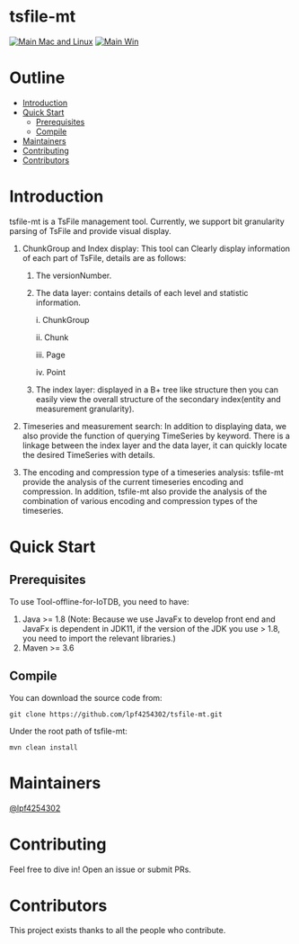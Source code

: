 
# tsfile-mt
[![Main Mac and Linux](https://github.com/apache/iotdb/actions/workflows/main-unix.yml/badge.svg)](https://github.com/apache/iotdb/actions/workflows/main-unix.yml)
[![Main Win](https://github.com/apache/iotdb/actions/workflows/main-win.yml/badge.svg)](https://github.com/apache/iotdb/actions/workflows/main-win.yml)
# Outline
- [Introduction](#Introduction)
- [Quick Start](#quick-start)
    - [Prerequisites](#Prerequisites)
    - [Compile](#Compile)
- [Maintainers](#Maintainers)
- [Contributing](#Contributing)
- [Contributors](#Contributors)
# Introduction
tsfile-mt is a TsFile management tool. Currently, we support bit granularity parsing of TsFile and provide
visual display.
1. ChunkGroup and Index display: This tool can Clearly display information of each part of TsFile, details are as follows:
   1. The versionNumber.
   2. The data layer: contains details of each level and statistic information.
   
      i. ChunkGroup
   
      ii. Chunk
   
      iii. Page
   
      iv. Point
   3. The index layer: displayed in a B+ tree like structure then you can easily view the overall structure of the secondary 
   index(entity and measurement granularity).

2. Timeseries and measurement search: In addition to displaying data, we also provide the function of querying TimeSeries by keyword. There is a linkage
between the index layer and the data layer, it can quickly locate the desired TimeSeries with details.

3. The encoding and compression type of a timeseries analysis: tsfile-mt provide the analysis of the current timeseries encoding and compression. In addition, tsfile-mt also provide the analysis
   of the combination of various encoding and compression types of the timeseries.

# Quick Start
## Prerequisites
To use Tool-offline-for-IoTDB, you need to have:
1. Java >= 1.8 (Note: Because we use JavaFx to develop front end and JavaFx is dependent in JDK11, if the version of
   the JDK you use > 1.8, you need to import the relevant libraries.)
2. Maven >= 3.6
## Compile
You can download the source code from:
```
git clone https://github.com/lpf4254302/tsfile-mt.git
```
Under the root path of tsfile-mt:
```
mvn clean install
```
# Maintainers
[@lpf4254302](https://github.com/RichardLitt)
# Contributing
Feel free to dive in! Open an issue or submit PRs.
# Contributors
This project exists thanks to all the people who contribute.

